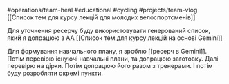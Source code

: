 #operations/team-heal #educational #cycling #projects/team-vlog 
[[Список тем для курсу лекцій для молодих велоспортсменів]]

Для уточнення ресерчу буду використовувати генерований список, який я допрацюю з АА [[Список тем для курсу лекцій на основі Gemini]]

Для формування навчального плану, я зроблю [[ресерч в Gemini]]. Потім перевірю існуючі навчальні плани, та допрацюю заготовку. Далі перевірю на дірки. Потім допрацюю його разом з тренерами. І потім буду розробляти окремі пункти. 
